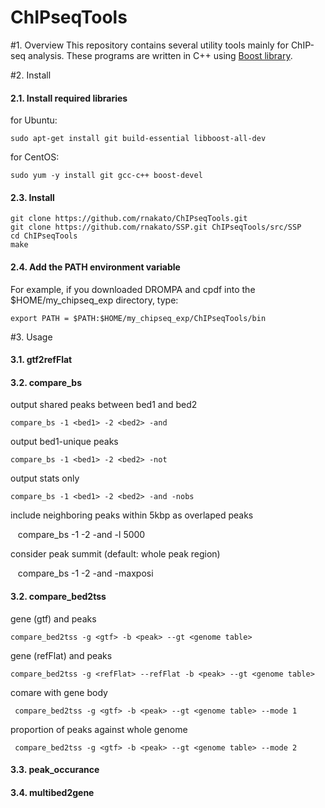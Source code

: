 # ChIPseqTools

#1. Overview
This repository contains several utility tools mainly for ChIP-seq analysis.
These programs are written in C++ using [Boost library](http://www.boost.org/).

#2. Install

#### 2.1. Install required libraries
for Ubuntu:

    sudo apt-get install git build-essential libboost-all-dev
 
for CentOS:

    sudo yum -y install git gcc-c++ boost-devel

#### 2.3. Install 
    git clone https://github.com/rnakato/ChIPseqTools.git
    git clone https://github.com/rnakato/SSP.git ChIPseqTools/src/SSP
    cd ChIPseqTools
    make

#### 2.4. Add the PATH environment variable
For example, if you downloaded DROMPA and cpdf into the $HOME/my_chipseq_exp directory, type:

    export PATH = $PATH:$HOME/my_chipseq_exp/ChIPseqTools/bin

#3. Usage

#### 3.1. gtf2refFlat

#### 3.2. compare_bs

output shared peaks between bed1 and bed2

    compare_bs -1 <bed1> -2 <bed2> -and
    
output bed1-unique peaks

    compare_bs -1 <bed1> -2 <bed2> -not

output stats only

    compare_bs -1 <bed1> -2 <bed2> -and -nobs

include neighboring peaks within 5kbp as overlaped peaks

    compare_bs -1 <bed1> -2 <bed2> -and -l 5000

consider peak summit (default: whole peak region)

    compare_bs -1 <bed1> -2 <bed2> -and -maxposi

#### 3.2. compare_bed2tss

gene (gtf) and peaks

    compare_bed2tss -g <gtf> -b <peak> --gt <genome table>
    
gene (refFlat) and peaks

    compare_bed2tss -g <refFlat> --refFlat -b <peak> --gt <genome table>
    
comare with gene body 

     compare_bed2tss -g <gtf> -b <peak> --gt <genome table> --mode 1
    
proportion of peaks against whole genome

     compare_bed2tss -g <gtf> -b <peak> --gt <genome table> --mode 2

#### 3.3. peak_occurance

#### 3.4. multibed2gene
